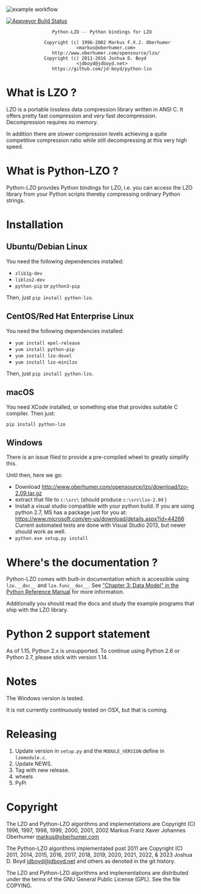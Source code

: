 ![example workflow](https://github.com/jd-boyd/python-lzo/actions/workflows/tests.yaml/badge.svg)

[![Appveyor Build Status](https://ci.appveyor.com/api/projects/status/github/jd-boyd/python-lzo?svg=true)](https://ci.appveyor.com/project/jd-boyd/python-lzo/branch/master)

```
                 Python-LZO -- Python bindings for LZO

              Copyright (c) 1996-2002 Markus F.X.J. Oberhumer
                          <markus@oberhumer.com>
                 http://www.oberhumer.com/opensource/lzo/
              Copyright (c) 2011-2016 Joshua D. Boyd
                          <jdboyd@jdboyd.net>
                 https://github.com/jd-boyd/python-lzo
```

# What is LZO ?


LZO is a portable lossless data compression library written in ANSI C.
It offers pretty fast compression and *very* fast decompression.
Decompression requires no memory.

In addition there are slower compression levels achieving a quite
competitive compression ratio while still decompressing at
this very high speed.


# What is Python-LZO ?

Python-LZO provides Python bindings for LZO, i.e. you can access
the LZO library from your Python scripts thereby compressing ordinary
Python strings.


# Installation

## Ubuntu/Debian Linux

You need the following dependencies installed:
* `zlib1g-dev`
* `liblzo2-dev`
* `python-pip` or `python3-pip`

Then, just `pip install python-lzo`.

## CentOS/Red Hat Enterprise Linux

You need the following dependencies installed:

* `yum install epel-release`
* `yum install python-pip`
* `yum install lzo-devel`
* `yum install lzo-minilzo`

Then, just `pip install python-lzo`.

## macOS

You need XCode installed, or something else that provides suitable C
compiler.  Then just:

`pip install python-lzo`

## Windows

There is an issue filed to provide a pre-compiled wheel to greatly
simplify this.

Until then, here we go:
* Download http://www.oberhumer.com/opensource/lzo/download/lzo-2.09.tar.gz
* extract that file to `c:\src\` (should produce `c:\src\lzo-2.09` )
* Install a visual studio compatible with your python build.  If you are using
  python 2.7, MS has a package just for you at: https://www.microsoft.com/en-us/download/details.aspx?id=44266
  Current automated tests are done with Visual Studio 2013, but newer should work as well.
* `python.exe setup.py install`

# Where's the documentation ?

Python-LZO comes with built-in documentation which is accessible
using `lzo.__doc__` and `lzo.func__doc__`. See ["Chapter 3: Data Model"
in the Python Reference Manual](https://docs.python.org/3.6/reference/datamodel.html) for more information.

Additionally you should read the docs and study the example
programs that ship with the LZO library.

# Python 2 support statement

As of 1.15, Python 2.x is unsupported. To continue using Python 2.6 or
Python 2.7, please stick with version 1.14.

# Notes

The Windows version is tested.

It is not currently continuously tested on OSX, but that is coming.

# Releasing

1. Update version in `setup.py` and the `MODULE_VERSION` define in
   `lzomodule.c`.
1. Update NEWS.
1. Tag with new release.
1. wheels
1. PyPi

# Copyright

The LZO and Python-LZO algorithms and implementations are
Copyright (C) 1996, 1997, 1998, 1999, 2000, 2001, 2002
Markus Franz Xaver Johannes Oberhumer <markus@oberhumer.com>

The Python-LZO algorithms implementated post 2011 are
Copyright (C) 2011, 2014, 2015, 2016, 2017, 2018, 2019, 2020, 2021,
2022, & 2023
Joshua D. Boyd <jdboyd@jdboyd.net> and others as denoted in the git
history.


The LZO and Python-LZO algorithms and implementations are distributed under
the terms of the GNU General Public License (GPL).  See the file COPYING.
